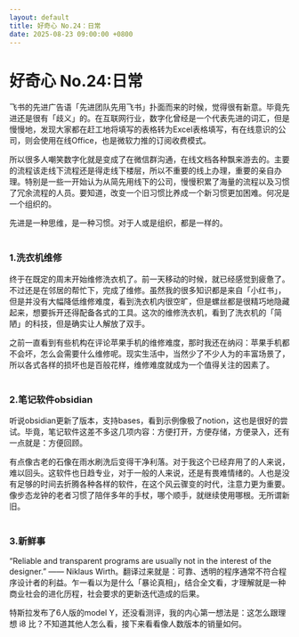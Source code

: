 ```yaml
---
layout: default
title: 好奇心 No.24：日常
date: 2025-08-23 09:00:00 +0800
---
```


# 好奇心 No.24:日常


飞书的先进广告语「先进团队先用飞书」扑面而来的时候，觉得很有新意。毕竟先进还是很有「歧义」的。在互联网行业，数字化曾经是一个代表先进的词汇，但是慢慢地，发现大家都在赶工地将填写的表格转为Excel表格填写，有在线意识的公司，则会使用在线Office，也是微软力推的订阅收费模式。

所以很多人嘲笑数字化就是变成了在微信群沟通，在线文档各种飘来游去的。主要的流程该走线下流程还是得走线下楼层，所以不重要的线上办理，重要的亲自办理。特别是一些一开始认为从简先用线下的公司，慢慢积累了海量的流程以及习惯了冗余流程的人员。要知道，改变一个旧习惯比养成一个新习惯更加困难。何况是一个组织的。

先进是一种思维，是一种习惯。对于人或是组织，都是一样的。
<br>
<br>
### 1.洗衣机维修
终于在既定的周末开始维修洗衣机了。前一天移动的时候，就已经感觉到疲惫了。不过还是在邻居的帮忙下，完成了维修。虽然我的很多知识都是来自「小红书」，但是并没有大幅降低维修难度，看到洗衣机内很空旷，但是螺丝都是很精巧地隐藏起来，想要拆开还得配备各式的工具。这次的维修洗衣机，看到了洗衣机的「简陋」的科技，但是确实让人解放了双手。

之前一直看到有些机构在评论苹果手机的维修难度，那时我还在纳闷：苹果手机都不会坏，怎么会需要什么维修呢。现实生活中，当然少了不少人为的丰富场景了，所以各式各样的损坏也是百般花样，维修难度就成为一个值得关注的因素了。
<br>
<br>
### 2.笔记软件obsidian

听说obsidian更新了版本，支持bases，看到示例像极了notion，这也是很好的尝试。毕竟，笔记软件这差不多这几项内容：方便打开，方便存储，方便录入，还有一点就是：方便回顾。

有点像古老的石像在雨水刷洗后变得干净利落。对于我这个已经弃用了的人来说，难以回头。这软件也日趋专业，对于一般的人来说，还是有畏难情绪的。人也是没有足够的时间去折腾各种各样的软件，在这个风云骤变的时代，注意力更为重要。像步态龙钟的老者习惯了陪伴多年的手杖，哪个顺手，就继续使用哪根。无所谓新旧。
<br>
<br>
### 3.新鲜事

“Reliable and transparent programs are usually not in the interest of the designer.” —— Niklaus Wirth。翻译过来就是：可靠、透明的程序通常不符合程序设计者的利益。乍一看以为是什么「暴论真相」，结合全文看，才理解就是一种商业社会的进化历程，社会要求的更新迭代造成的后果。


特斯拉发布了6人版的model Y，还没看测评，我的内心第一想法是：这怎么跟理想 i8 比？不知道其他人怎么看，接下来看看像人数版本的销量如何。



